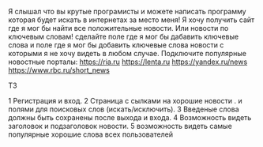 Я слышал что вы крутые програмисты и можете написать программу которая будет искать в интернетах за место меня! Я хочу получить сайт где я мог бы найти все положительные новости. 
Или новости по ключевым словам! сделайте поле где я мог бы дабавить ключевые слова и поле где я мог бы добавить ключевые слова новости с которыми я не хочу видеть в любом случае.
Подключите популярные новостные порталы:
https://ria.ru
https://lenta.ru
https://yandex.ru/news
https://www.rbc.ru/short_news

ТЗ

1 Регистрация и вход.
2 Страница с сылками на хорошие новости .
    и полями для поисковых слов (искать/исключить).
3 Введеные слова должны быть сохранены после выхода и входа.
4 Возможность видеть заголовок и подзаголовок новости.
5 возможность видеть самые популярные хорошие слова всех пользователей

